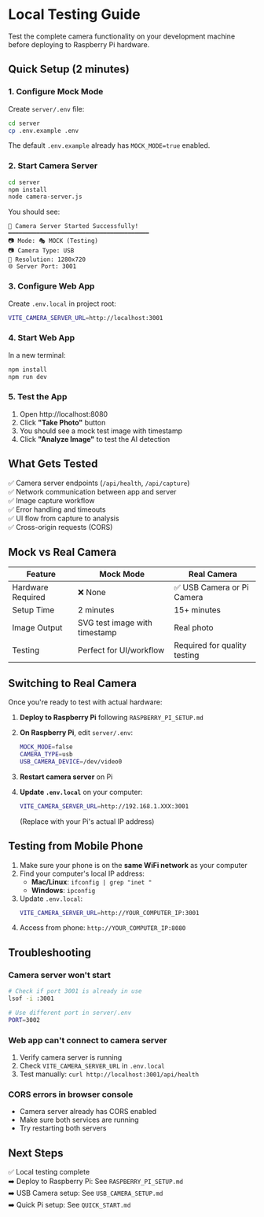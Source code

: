 # Local Testing Guide

Test the complete camera functionality on your development machine before deploying to Raspberry Pi hardware.

## Quick Setup (2 minutes)

### 1. Configure Mock Mode

Create `server/.env` file:
```bash
cd server
cp .env.example .env
```

The default `.env.example` already has `MOCK_MODE=true` enabled.

### 2. Start Camera Server

```bash
cd server
npm install
node camera-server.js
```

You should see:
```
🚀 Camera Server Started Successfully!
━━━━━━━━━━━━━━━━━━━━━━━━━━━━━━━━━━━━━━━━
📷 Mode: 🎭 MOCK (Testing)
📷 Camera Type: USB
📐 Resolution: 1280x720
🌐 Server Port: 3001
```

### 3. Configure Web App

Create `.env.local` in project root:
```bash
VITE_CAMERA_SERVER_URL=http://localhost:3001
```

### 4. Start Web App

In a new terminal:
```bash
npm install
npm run dev
```

### 5. Test the App

1. Open http://localhost:8080
2. Click **"Take Photo"** button
3. You should see a mock test image with timestamp
4. Click **"Analyze Image"** to test the AI detection

## What Gets Tested

✅ Camera server endpoints (`/api/health`, `/api/capture`)  
✅ Network communication between app and server  
✅ Image capture workflow  
✅ Error handling and timeouts  
✅ UI flow from capture to analysis  
✅ Cross-origin requests (CORS)

## Mock vs Real Camera

| Feature | Mock Mode | Real Camera |
|---------|-----------|-------------|
| Hardware Required | ❌ None | ✅ USB Camera or Pi Camera |
| Setup Time | 2 minutes | 15+ minutes |
| Image Output | SVG test image with timestamp | Real photo |
| Testing | Perfect for UI/workflow | Required for quality testing |

## Switching to Real Camera

Once you're ready to test with actual hardware:

1. **Deploy to Raspberry Pi** following `RASPBERRY_PI_SETUP.md`

2. **On Raspberry Pi**, edit `server/.env`:
   ```bash
   MOCK_MODE=false
   CAMERA_TYPE=usb
   USB_CAMERA_DEVICE=/dev/video0
   ```

3. **Restart camera server** on Pi

4. **Update `.env.local`** on your computer:
   ```bash
   VITE_CAMERA_SERVER_URL=http://192.168.1.XXX:3001
   ```
   (Replace with your Pi's actual IP address)

## Testing from Mobile Phone

1. Make sure your phone is on the **same WiFi network** as your computer
2. Find your computer's local IP address:
   - **Mac/Linux**: `ifconfig | grep "inet "`
   - **Windows**: `ipconfig`
3. Update `.env.local`:
   ```bash
   VITE_CAMERA_SERVER_URL=http://YOUR_COMPUTER_IP:3001
   ```
4. Access from phone: `http://YOUR_COMPUTER_IP:8080`

## Troubleshooting

### Camera server won't start
```bash
# Check if port 3001 is already in use
lsof -i :3001

# Use different port in server/.env
PORT=3002
```

### Web app can't connect to camera server
1. Verify camera server is running
2. Check `VITE_CAMERA_SERVER_URL` in `.env.local`
3. Test manually: `curl http://localhost:3001/api/health`

### CORS errors in browser console
- Camera server already has CORS enabled
- Make sure both services are running
- Try restarting both servers

## Next Steps

✅ Local testing complete  
➡️ Deploy to Raspberry Pi: See `RASPBERRY_PI_SETUP.md`  
➡️ USB Camera setup: See `USB_CAMERA_SETUP.md`  
➡️ Quick Pi setup: See `QUICK_START.md`
